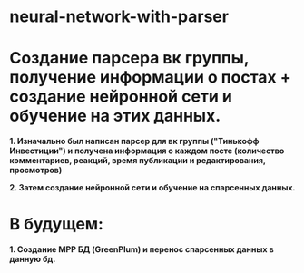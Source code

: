 # neural-network-with-parser
# **Создание парсера вк группы, получение информации о постах + создание нейронной сети и обучение на этих данных.**

**1. Изначально был написан парсер для вк группы ("Тинькофф Инвестиции") и получена информация о каждом посте (количество комментариев, реакций, время публикации и редактирования, просмотров)**

**2. Затем создание нейронной сети и обучение на спарсенных данных.**

# **В будущем:**

**1. Создание MPP БД (GreenPlum) и перенос спарсенных данных в данную бд.**
   
